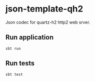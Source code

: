 # json-template-qh2

Json codec for quartz-h2 http2 web srver.

## Run application

```shell
sbt run
```

## Run tests

```shell
sbt test
```
